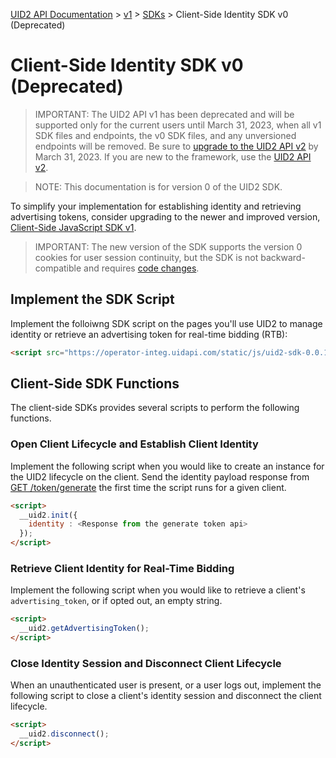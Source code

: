 [UID2 API Documentation](../../README.md) > [v1](../README.md) > [SDKs](./README.md) > Client-Side Identity SDK v0 (Deprecated)

# Client-Side Identity SDK v0 (Deprecated)

>IMPORTANT: The UID2 API v1 has been deprecated and will be supported only for the current users until March 31, 2023, when all v1 SDK files and endpoints, the v0 SDK files, and any unversioned endpoints will be removed. Be sure to [upgrade to the UID2 API v2](../../v2/upgrades/upgrade-guide.md) by March 31, 2023. If you are new to the framework, use the [UID2 API v2](../../v2/README.md).

>NOTE: This documentation is for version 0 of the UID2 SDK. 

To simplify your implementation for establishing identity and retrieving advertising tokens, consider upgrading to the newer and improved version, [Client-Side JavaScript SDK v1](./client-side-identity-v1.md).

>IMPORTANT: The new version of the SDK supports the version 0 cookies for user session continuity, but the SDK is not backward-compatible and requires [code changes](./client-side-identity-v1.md#improvements-and-changes-from-version-0). 

## Implement the SDK Script

Implement the folloiwng SDK script on the pages you'll use UID2 to manage identity or retrieve an advertising token for real-time bidding (RTB):

```html
<script src="https://operator-integ.uidapi.com/static/js/uid2-sdk-0.0.1a.js" type="text/javascript"></script>
```

## Client-Side SDK Functions

The client-side SDKs provides several scripts to perform the following functions.

### Open Client Lifecycle and Establish Client Identity

Implement the following script when you would like to create an instance for the UID2 lifecycle on the client. Send the identity payload response from [GET /token/generate](../endpoints/get-token-generate.md) the first time the script runs for a given client.

```html
<script>
  __uid2.init({
    identity : <Response from the generate token api>
  });
</script>
```

### Retrieve Client Identity for Real-Time Bidding

Implement the following script when you would like to retrieve a client's `advertising_token`, or if opted out, an empty string.

```html
<script>
  __uid2.getAdvertisingToken();
</script>
```

### Close Identity Session and Disconnect Client Lifecycle

When an unauthenticated user is present, or a user logs out, implement the following script to close a client's identity session and disconnect the client lifecycle.

```html
<script>
  __uid2.disconnect();
</script>
```
